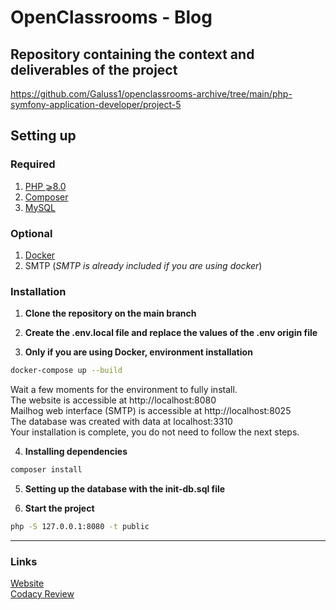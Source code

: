 # OpenClassrooms - Blog

## Repository containing the context and deliverables of the project
https://github.com/Galuss1/openclassrooms-archive/tree/main/php-symfony-application-developer/project-5

## Setting up

### Required
1. [PHP ⩾8.0](https://www.php.net/downloads.php)
2. [Composer](https://getcomposer.org/download/)
3. [MySQL](https://www.mysql.com/fr/downloads/)

### Optional
1. [Docker](https://www.docker.com/)
2. SMTP (*SMTP is already included if you are using docker*)


### Installation
1. **Clone the repository on the main branch**

2. **Create the .env.local file and replace the values of the .env origin file**

3. **Only if you are using Docker, environment installation**
```bash
docker-compose up --build
```
Wait a few moments for the environment to fully install. \
The website is accessible at http://localhost:8080 \
Mailhog web interface (SMTP) is accessible at http://localhost:8025 \
The database was created with data at localhost:3310 \
Your installation is complete, you do not need to follow the next steps.

4. **Installing dependencies**
```bash
composer install
```

5. **Setting up the database with the init-db.sql file**

6. **Start the project**
```bash
php -S 127.0.0.1:8080 -t public
```

--- --- ---

### Links
[Website](https://formation.blog.gaelpaquien.com/) \
[Codacy Review](https://app.codacy.com/gh/Galuss1/openclassrooms-blog/dashboard)
